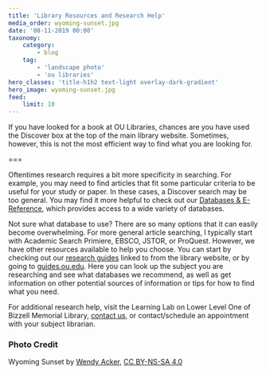 ```yaml
---
title: 'Library Resources and Research Help'
media_order: wyoming-sunset.jpg
date: '08-11-2019 00:00'
taxonomy:
    category:
        - blog
    tag:
        - 'landscape photo'
        - 'ou libraries'
hero_classes: 'title-h1h2 text-light overlay-dark-gradient'
hero_image: wyoming-sunset.jpg
feed:
    limit: 10
---
```


If you have looked for a book at OU Libraries, chances are you have used the Discover box at the top of the main library website. Sometimes, however, this is not the most efficient way to find what you are looking for.

===

Oftentimes research requires a bit more specificity in searching. For example, you may need to find articles that fit some particular criteria to be useful for your study or paper. In these cases, a Discover search may be too general. You may find it more helpful to check out our [Databases & E-Reference](https://libraries.ou.edu/eresources), which provides access to a wide variety of databases.

Not sure what database to use? There are so many options that it can easily become overwhelming. For more general article searching, I typically start with Academic Search Primiere, EBSCO, JSTOR, or ProQuest. However, we have other resources available to help you choose. You can start by checking out our [research guides](https://libraries.ou.edu/guides-index) linked to from the library website, or by going to [guides.ou.edu](https://guides.ou.edu/home). Here you can look up the subject you are researching and see what databases we recommend, as well as get information on other potential sources of information or tips for how to find what you need.

For additional research help, visit the Learning Lab on Lower Level One of Bizzell Memorial Library, [contact us](https://libraries.ou.edu/content/contact-us), or contact/schedule an appointment with your subject librarian.

### Photo Credit

Wyoming Sunset by [Wendy Acker](https://www.flickr.com/people/theodwynn/), [CC BY-NS-SA 4.0](https://creativecommons.org/licenses/by-nc-sa/4.0/)